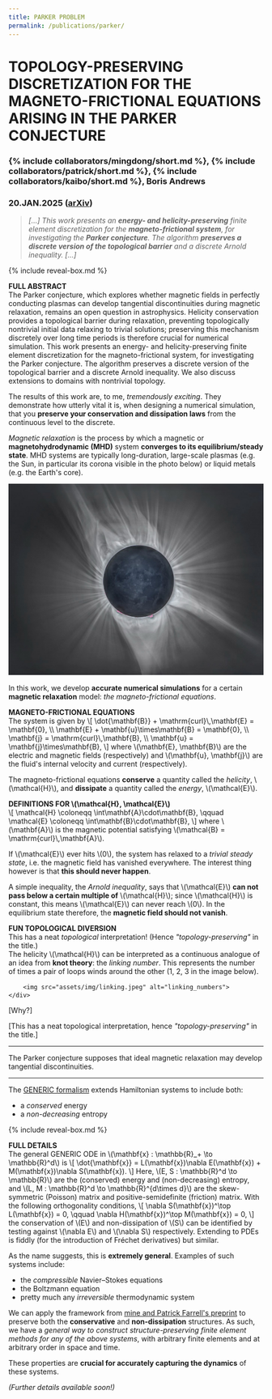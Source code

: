```yaml
---
title: PARKER PROBLEM
permalink: /publications/parker/
---
```


# TOPOLOGY-PRESERVING DISCRETIZATION FOR THE MAGNETO-FRICTIONAL EQUATIONS ARISING IN THE PARKER CONJECTURE

### {% include collaborators/mingdong/short.md %}, {% include collaborators/patrick/short.md %}, {% include collaborators/kaibo/short.md %}, Boris Andrews

### 20.JAN.2025 ([arXiv](https://doi.org/10.48550/arXiv.2501.11654))

> *[...] This work presents an **energy- and helicity-preserving** finite element discretization for the **magneto-frictional system**, for investigating the **Parker conjecture**. The algorithm **preserves a discrete version of the topological barrier** and a discrete Arnold inequality. [...]*

{% include reveal-box.md %}
<div class="reveal-box" onclick="var details = this.querySelector('.details'); details.style.display = (details.style.display === 'block') ? 'none' : 'block';">
    <b>FULL ABSTRACT</b>
    <div class="details">
        The Parker conjecture, which explores whether magnetic fields in perfectly conducting plasmas can develop tangential discontinuities during magnetic relaxation, remains an open question in astrophysics.
        Helicity conservation provides a topological barrier during relaxation, preventing topologically nontrivial initial data relaxing to trivial solutions;
        preserving this mechanism discretely over long time periods is therefore crucial for numerical simulation.
        This work presents an energy- and helicity-preserving finite element discretization for the magneto-frictional system, for investigating the Parker conjecture.
        The algorithm preserves a discrete version of the topological barrier and a discrete Arnold inequality.
        We also discuss extensions to domains with nontrivial topology.
    </div>
</div>

The results of this work are, to me, *tremendously exciting*.
They demonstrate how utterly vital it is, when designing a numerical simulation, that you **preserve your conservation and dissipation laws** from the continuous level to the discrete.

*Magnetic relaxation* is the process by which a magnetic or **magnetohydrodynamic (MHD)** system **converges to its equilibrium/steady state**.
MHD systems are typically long-duration, large-scale plasmas (e.g. the Sun, in particular its corona visible in the photo below) or liquid metals (e.g. the Earth's core).

![solar_corona](assets/img/corona.jpg)

In this work, we develop **accurate numerical simulations** for a certain **magnetic relaxation** model: *the magneto-frictional equations*.

<div class="reveal-box" onclick="var details = this.querySelector('.details'); details.style.display = (details.style.display === 'block') ? 'none' : 'block';">
    <b>MAGNETO-FRICTIONAL EQUATIONS</b>
    <div class="details">
        The system is given by
        \[
            \dot{\mathbf{B}} + \mathrm{curl}\,\mathbf{E} = \mathbf{0},  \\
            \mathbf{E} + \mathbf{u}\times\mathbf{B} = \mathbf{0},  \\
            \mathbf{j} = \mathrm{curl}\,\mathbf{B},  \\
            \mathbf{u} = \mathbf{j}\times\mathbf{B},
        \]
        where \(\mathbf{E}, \mathbf{B}\) are the electric and magnetic fields (respectively) and \(\mathbf{u}, \mathbf{j}\) are the fluid's internal velocity and current (respectively).
    </div>
</div>

The magneto-frictional equations **conserve** a quantity called the *helicity*, \\(\mathcal{H}\\), and **dissipate** a quantity called the *energy*, \\(\mathcal{E}\\).

<div class="reveal-box" onclick="var details = this.querySelector('.details'); details.style.display = (details.style.display === 'block') ? 'none' : 'block';">
    <b>DEFINITIONS FOR \(\mathcal{H}, \mathcal{E}\)</b>
    <div class="details">
        \[
            \mathcal{H} \coloneqq \int\mathbf{A}\cdot\mathbf{B},  \qquad
            \mathcal{E} \coloneqq \int\mathbf{B}\cdot\mathbf{B},
        \]
        where \(\mathbf{A}\) is the magnetic potential satisfying \(\mathcal{B} = \mathrm{curl}\,\mathbf{A}\).
    </div>
</div>

If \\(\mathcal{E}\\) ever hits \\(0\\), the system has relaxed to a *trivial steady state*, i.e. the magnetic field has vanished everywhere.
The interest thing however is that **this should never happen**.

A simple inequality, the *Arnold inequality*, says that \\(\mathcal{E}\\) **can not pass below a certain multiple of** \\(\mathcal{H}\\);
since \\(\mathcal{H}\\) is constant, this means \\(\mathcal{E}\\) can never reach \\(0\\).
In the equilibrium state therefore, the **magnetic field should not vanish**.

<div class="reveal-box" onclick="var details = this.querySelector('.details'); details.style.display = (details.style.display === 'block') ? 'none' : 'block';">
    <b>FUN TOPOLOGICAL DIVERSION</b>
    <div class="details">
        This has a neat <em>topological</em> interpretation!
        (Hence <em>"topology-preserving"</em> in the title.) <br>
        The helicity \(\mathcal{H}\) can be interpreted as a continuous analogue of an idea from <strong>knot theory</strong>: the <em>linking number</em>.
        This represents the number of times a pair of loops winds around the other (1, 2, 3 in the image below). <br>

        <img src="assets/img/linking.jpeg" alt="linking_numbers">
    </div>
</div>

[Why?]

[This has a neat topological interpretation, hence *"topology-preserving"* in the title.]

---

The Parker conjecture supposes that ideal magnetic relaxation may develop tangential discontinuities.

---

The [GENERIC formalism](https://en.wikipedia.org/wiki/GENERIC_formalism/) extends Hamiltonian systems to include both:
- a *conserved* energy
- a *non-decreasing* entropy

{% include reveal-box.md %}
<div class="reveal-box" onclick="var details = this.querySelector('.details'); details.style.display = (details.style.display === 'block') ? 'none' : 'block';">
    <b>FULL DETAILS</b>
    <div class="details">
        The general GENERIC ODE in \(\mathbf{x} : \mathbb{R}_+ \to \mathbb{R}^d\) is
        \[
            \dot{\mathbf{x}}  =  L(\mathbf{x})\nabla E(\mathbf{x}) + M(\mathbf{x})\nabla S(\mathbf{x}).
        \]
        Here, \(E, S : \mathbb{R}^d \to \mathbb{R}\) are the (conserved) energy and (non-decreasing) entropy, and \(L, M : \mathbb{R}^d \to \mathbb{R}^{d\times d}\) are the skew-symmetric (Poisson) matrix and positive-semidefinite (friction) matrix.
        With the following orthogonality conditions,
        \[
            \nabla S(\mathbf{x})^\top L(\mathbf{x}) = 0,  \qquad
            \nabla H(\mathbf{x})^\top M(\mathbf{x}) = 0,
        \]
        the conservation of \(E\) and non-dissipation of \(S\) can be identified by testing against \(\nabla E\) and \(\nabla S\) respectively.
        Extending to PDEs is fiddly (for the introduction of Fréchet derivatives) but similar.
    </div>
</div>

As the name suggests, this is **extremely general**.
Examples of such systems include:
- the *compressible* Navier–Stokes equations
- the Boltzmann equation
- pretty much any *irreversible* thermodynamic system

We can apply the framework from [mine and Patrick Farrell's preprint](/publications/sp-integrators/) to preserve both the **conservative** and **non-dissipation** structures.
As such, we have a *general way to construct structure-preserving finite element methods for any of the above systems*, with arbitrary finite elements and at arbitrary order in space and time.

These properties are **crucial for accurately capturing the dynamics** of these systems.

*(Further details available soon!)*
